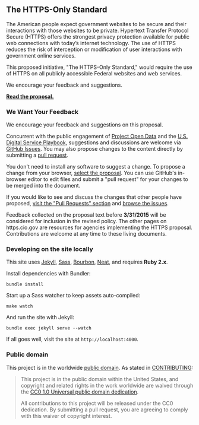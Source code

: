## The HTTPS-Only Standard

The American people expect government websites to be secure and their interactions with those websites to be private. Hypertext Transfer Protocol Secure (HTTPS) offers the strongest privacy protection available for public web connections with today’s internet technology. The use of HTTPS reduces the risk of interception or modification of user interactions with government online services.

This proposed initiative, "The HTTPS-Only Standard," would require the use of HTTPS on all publicly accessible Federal websites and web services.

We encourage your feedback and suggestions.

**[Read the proposal.](https://https.cio.gov)**

### We Want Your Feedback

We encourage your feedback and suggestions on this proposal.

Concurrent with the public engagement of [Project Open Data](https://project-open-data.cio.gov) and the [U.S. Digital Service Playbook](https://playbook.cio.gov), suggestions and discussions are welcome via [GitHub Issues](https://github.com/gsa/https/issues). You may also propose changes to the content directly by submitting a [pull request](https://help.github.com/articles/creating-a-pull-request "More Information on Submitting Pull Requests").

You don't need to install any software to suggest a change. To propose a change from your browser, [select the proposal](https://github.com/GSA/https/blob/master/pages/index.md "Link to the HTTPS proposal"). You can use GitHub's in-browser editor to edit files and submit a "pull request" for your changes to be merged into the document.

If you would like to see and discuss the changes that other people have proposed, [visit the "Pull Requests" section](https://github.com/gsa/https/pulls "Link to the Pull Requests Section of GitHub") and [browse the issues](https://github.com/gsa/https/issues "Link to the Issues Section of GitHub").

Feedback collected on the proposal text before **3/31/2015** will be considered for inclusion in the revised policy. The other pages on https.cio.gov are resources for agencies implementing the HTTPS proposal. Contributions are welcome at any time to these living documents.

### Developing on the site locally

This site uses [Jekyll](http://jekyllrb.com), [Sass](http://sass-lang.com), [Bourbon](http://bourbon.io), [Neat](http://neat.bourbon.io), and requires **Ruby 2.x**.

Install dependencies with Bundler:

```
bundle install
```

Start up a Sass watcher to keep assets auto-compiled:

```
make watch
```

And run the site with Jekyll:

```
bundle exec jekyll serve --watch
```

If all goes well, visit the site at `http://localhost:4000`.

### Public domain

This project is in the worldwide [public domain](LICENSE.md). As stated in [CONTRIBUTING](CONTRIBUTING.md):

> This project is in the public domain within the United States, and copyright and related rights in the work worldwide are waived through the [CC0 1.0 Universal public domain dedication](https://creativecommons.org/publicdomain/zero/1.0/).
>
> All contributions to this project will be released under the CC0 dedication. By submitting a pull request, you are agreeing to comply with this waiver of copyright interest.
